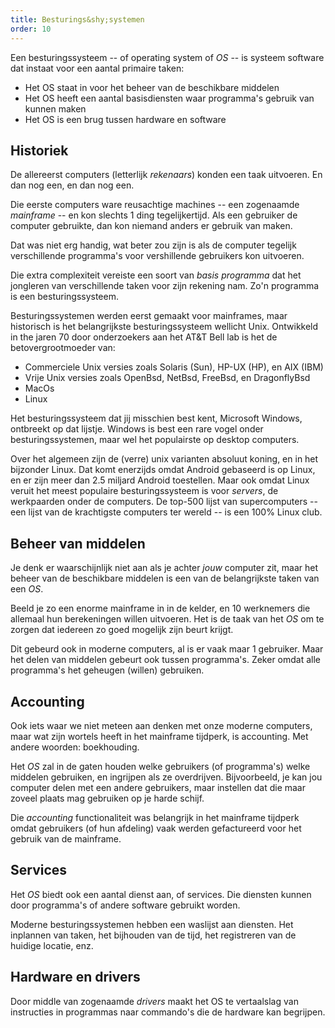 ```yaml
---
title: Besturings&shy;systemen
order: 10
---
```


Een besturingssysteem -- of operating system of _OS_ -- is systeem software
dat instaat voor een aantal primaire taken: 

 - Het OS staat in voor het beheer van de beschikbare middelen
 - Het OS heeft een aantal basisdiensten waar programma's gebruik van kunnen maken
 - Het OS is een brug tussen hardware en software


## Historiek

De allereerst computers (letterlijk _rekenaars_) konden een taak uitvoeren. 
En dan nog een, en dan nog een.

Die eerste computers ware reusachtige machines -- een zogenaamde
_mainframe_ -- en kon slechts 1 ding tegelijkertijd.
Als een gebruiker de computer gebruikte, dan kon niemand anders er gebruik van maken.

Dat was niet erg handig, wat beter zou zijn is als de computer
tegelijk verschillende programma's voor vershillende gebruikers kon uitvoeren.

Die extra complexiteit vereiste een soort van *basis programma* dat
het jongleren van verschillende taken voor zijn rekening nam.
Zo'n programma is een besturingssysteem. 

Besturingssystemen werden eerst gemaakt voor mainframes, maar 
historisch is het belangrijkste besturingssysteem wellicht Unix.
Ontwikkeld in the jaren 70 door onderzoekers aan het AT&T Bell lab
is het de betovergrootmoeder van:

 - Commerciele Unix versies zoals Solaris (Sun), HP-UX (HP), en AIX (IBM)
 - Vrije Unix versies zoals OpenBsd, NetBsd, FreeBsd, en DragonflyBsd
 - MacOs
 - Linux

Het besturingssysteem dat jij misschien best kent, Microsoft Windows, ontbreekt
op dat lijstje. Windows is best een rare vogel onder besturingssystemen, maar
wel het populairste op desktop computers.

Over het algemeen zijn de (verre) unix varianten absoluut koning, en in het bijzonder
Linux. Dat komt enerzijds omdat Android gebaseerd is op Linux, en er zijn meer dan
2.5 miljard Android toestellen. Maar ook omdat Linux veruit het meest populaire
besturingssysteem is voor _servers_, de werkpaarden onder de computers.
De top-500 lijst van supercomputers -- een lijst van de krachtigste
computers ter wereld -- is een 100% Linux club.

## Beheer van middelen

Je denk er waarschijnlijk niet aan als je achter *jouw* computer zit, maar het 
beheer van de beschikbare middelen is een van de belangrijkste taken van een _OS_.

Beeld je zo een enorme mainframe in in de kelder, en 10 werknemers die allemaal
hun berekeningen willen uitvoeren. Het is de taak van het _OS_ om te zorgen
dat iedereen zo goed mogelijk zijn beurt krijgt.

Dit gebeurd ook in moderne computers, al is er vaak maar 1 gebruiker.
Maar het delen van middelen gebeurt ook tussen programma's. Zeker omdat
alle programma's het geheugen (willen) gebruiken.

## Accounting

Ook iets waar we niet meteen aan denken met onze moderne computers, maar
wat zijn wortels heeft in het mainframe tijdperk, is accounting.
Met andere woorden: boekhouding.

Het _OS_ zal in de gaten houden welke gebruikers (of programma's) welke
middelen gebruiken, en ingrijpen als ze overdrijven.
Bijvoorbeeld, je kan jou computer delen met een andere gebruikers, maar
instellen dat die maar zoveel plaats mag gebruiken op je harde schijf.

Die _accounting_ functionaliteit was belangrijk in het mainframe tijdperk
omdat gebruikers (of hun afdeling) vaak werden gefactureerd voor het gebruik
van de mainframe.

## Services

Het _OS_ biedt ook een aantal dienst aan, of services.
Die diensten kunnen door programma's of andere software gebruikt worden.

Moderne besturingssystemen hebben een waslijst aan diensten. 
Het inplannen van taken, het bijhouden van de tijd, het registreren van de huidige locatie, enz.

## Hardware en drivers

Door middle van zogenaamde _drivers_ maakt het OS te vertaalslag van instructies
in programmas naar commando's die de hardware kan begrijpen.

<ReadMore />
